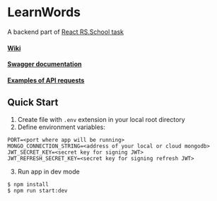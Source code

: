 # LearnWords
A backend part of [React RS.School task](https://github.com/rolling-scopes-school/tasks/blob/master/tasks/react/react-rslang.md)

#### [Wiki](https://github.com/rolling-scopes-school/-LearnWords-react/wiki)  
#### [Swagger documentation](https://react-learnwords-example.herokuapp.com/doc/#)
#### [Examples of API requests](https://github.com/rolling-scopes-school/-LearnWords-react/wiki/%D0%9F%D1%80%D0%B8%D0%BC%D0%B5%D1%80%D1%8B-%D0%B7%D0%B0%D0%BF%D1%80%D0%BE%D1%81%D0%BE%D0%B2-%D0%BA-API)

## Quick Start

1. Create file with ```.env``` extension in your local root directory
2. Define environment variables:  
```
PORT=<port where app will be running>
MONGO_CONNECTION_STRING=<address of your local or cloud mongodb>
JWT_SECRET_KEY=<secret key for signing JWT>
JWT_REFRESH_SECRET_KEY=<secret key for signing refresh JWT>
```
3. Run app in dev mode
```bash
$ npm install
$ npm run start:dev
```
